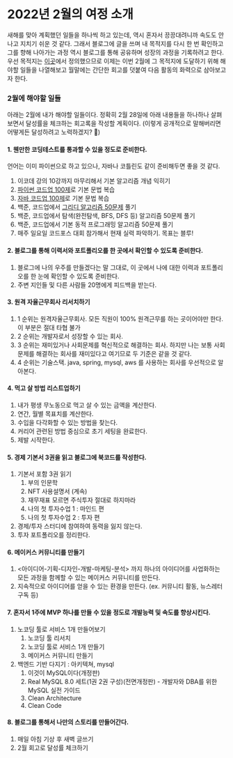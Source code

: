 # 2022년 2월의 여정 소개

새해를 맞아 계획했던 일들을 하나씩 하고 있는데, 역시 혼자서 끙끙대려니까 속도도 안나고 지치기 쉬운 것 같다. 그래서 블로그에 글을 쓰며 내 목적지를 다시 한 번 확인하고 그를 향해 나아가는 과정 역시 블로그를 통해 공유하며 성장의 과정을 기록하려고 한다. 우선 목적지는 [이곳](https://blog.mhson.world/2022/01/23/essays/essay-flashmap-2022/)에서 정의했으므로 이제는 이번 2월에 그 목적지에 도달하기 위해 해야할 일들을 나열해보고 월말에는 간단한 회고를 덧붙여 다음 활동의 화력으로 삼아보고자 한다.

### 2월에 해야할 일들

아래는 2월에 내가 해야할 일들이다. 정확히 2월 28일에 아래 내용들을 하나하나 살펴보면서 달성률을 체크하는 회고록을 작성할 계획이다. (이렇게 공개적으로 말해버리면 어떻게든 달성하려고 노력하겠지? 🤔)

#### 1. 웬만한 코딩테스트를 통과할 수 있을 정도로 준비한다.

언어는 이미 파이썬으로 하고 있으나, 자바나 코틀린도 같이 준비해두면 좋을 것 같다.

1. 이코데 강의 10강까지 마무리해서 기본 알고리즘 개념 익히기
2. [파이썬 코드업 100제](https://codeup.kr/problemsetsol.php?psid=33)로 기본 문법 복습
3. [자바 코드업 100제](https://codeup.kr/problemsetsol.php?psid=23)로 기본 문법 복습
4. 백준, 코드업에서 [그리디 알고리즘 50문제](https://www.acmicpc.net/problemset?sort=ac\_desc\&algo=33) 풀기
5. 백준, 코드업에서 탐색(완전탐색, BFS, DFS 등) 알고리즘 50문제 풀기
6. 백준, 코드업에서 기본 동적 프로그래밍 알고리즘 50문제 풀기
7. 매주 일요일 코드포스 대회 참가해서 현재 실력 파악하기. 목표는 블루!

#### 2. 블로그를 통해 이력서와 포트폴리오를 한 곳에서 확인할 수 있도록 준비한다.

1. 블로그에 나의 우주를 만들겠다는 말 그대로, 이 곳에서 나에 대한 이력과 포트폴리오를 한 눈에 확인할 수 있도록 준비한다.
2. 주변 지인들 및 다른 사람들 20명에게 피드백을 받는다.

#### 3. 원격 자율근무회사 리서치하기

1. 1 순위는 원격자율근무회사. 모든 직원이 100% 원격근무를 하는 곳이어야만 한다. 이 부분은 절대 타협 불가
2. 2 순위는 개발자로서 성장할 수 있는 회사.
3. 3 순위는 재미있거나 사회문제를 혁신적으로 해결하는 회사. 하지만 나는 보통 사회문제를 해결하는 회사를 재미있다고 여기므로 두 기준은 같을 것 같다.
4. 4 순위는 기술스택. java, spring, mysql, aws 를 사용하는 회사를 우선적으로 알아본다.

#### 4. 먹고 살 방법 리스트업하기

1. 내가 평생 무노동으로 먹고 살 수 있는 금액을 계산한다.
2. 연간, 월별 목표치를 계산한다.
3. 수입을 다각화할 수 있는 방법을 찾는다.
4. 커리어 관련된 방법 중심으로 초기 세팅을 완료한다.
5. 제발 시작한다.

#### 5. 경제 기본서 3권을 읽고 블로그에 북코드를 작성한다.

1. 기본서 포함 3권 읽기
   1. 부의 인문학
   2. NFT 사용설명서 (계속)
   3. 재무재표 모르면 주식투자 절대로 하지마라
   4. 나의 첫 투자수업 1 : 마인드 편
   5. 나의 첫 투자수업 2 : 투자 편
2. 경제/투자 스터디에 참여하여 동력을 잃지 않는다.
3. 투자 포트폴리오를 정리한다.

#### 6. 메이커스 커뮤니티를 만들기

1. <아이디어-기획-디자인-개발-마케팅-분석> 까지 하나의 아이디어를 사업화하는 모든 과정을 함께할 수 있는 메이커스 커뮤니티를 만든다.
2. 지속적으로 아이디어를 얻을 수 있는 환경을 만든다. (ex. 커뮤니티 활동, 뉴스레터 구독 등)

#### 7. 혼자서 1주에 MVP 하나를 만들 수 있을 정도로 개발능력 및 속도를 향상시킨다.

1. 노코딩 툴로 서비스 1개 만들어보기
   1. 노코딩 툴 리서치
   2. 노코딩 툴로 서비스 1개 만들기
   3. 메이커스 커뮤니티 만들기
2. 백엔드 기반 다지기 : 아키텍쳐, mysql
   1. 이것이 MySQL이다(개정판)
   2. Real MySQL 8.0 세트(1권 2권 구성)(전면개정판) - 개발자와 DBA를 위한 MySQL 실전 가이드
   3. Clean Architecture
   4. Clean Code

#### 8. 블로그를 통해서 나만의 스토리를 만들어간다.

1. 매일 아침 기상 후 새벽 글쓰기
2. 2월 회고로 달성률 체크하기

